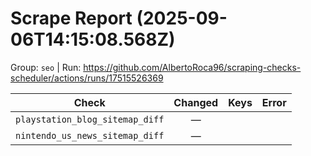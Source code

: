 # Scrape Report (2025-09-06T14:15:08.568Z)

Group: `seo`  |  Run: https://github.com/AlbertoRoca96/scraping-checks-scheduler/actions/runs/17515526369

| Check | Changed | Keys | Error |
|---|:---:|:--|:--|
| `playstation_blog_sitemap_diff` | — |  |  |
| `nintendo_us_news_sitemap_diff` | — |  |  |
